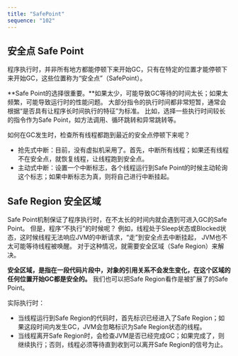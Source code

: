 ```yaml
---
title: "SafePoint"
sequence: "102"
---
```


## 安全点 Safe Point

程序执行时，并非所有地方都能停顿下来开始GC，只有在特定的位置才能停顿下来开始GC，这些位置称为“安全点”（SafePoint）。

**Safe Point的选择很重要。**如果太少，可能导致GC等待的时间太长；如果太频繁，可能导致运行时的性能问题。
大部分指令的执行时间都非常短暂，通常会根据“是否具有让程序长时间执行的特征”为标准。
比如，选择一些执行时间较长的指令作为Safe Point，如方法调用、循环跳转和异常跳转等。

如何在GC发生时，检查所有线程都跑到最近的安全点停顿下来呢？

- 抢先式中断：目前，没有虚拟机采用了。首先，中断所有线程；如果还有线程不在安全点，就恢复线程，让线程跑到安全点。
- 主动式中断：设置一个中断标志，各个线程运行到Safe Point的时候主动轮询这个标志；如果中断标志为真，则将自己进行中断挂起。

## Safe Region 安全区域

Safe Point机制保证了程序执行时，在不太长的时间内就会遇到可进入GC的Safe Point。
但是，程序“不执行”的时候呢？
例如，线程处于Sleep状态或Blocked状态，这时候线程无法响应JVM的中断请求，“走”到安全点去中断挂起，
JVM也不太可能等待线程被唤醒。
对于这种情况，就需要安全区域（Safe Region）来解决。

**安全区域，是指在一段代码片段中，对象的引用关系不会发生变化，在这个区域的任何位置开始GC都是安全的。**
我们也可以把Safe Region看作是被扩展了的Safe Point。

实际执行时：

- 当线程运行到Safe Region的代码时，首先标识已经进入了Safe Region；如果这段时间内发生GC，JVM会忽略标识为Safe Region状态的线程。
- 当线程离开Safe Region时，会检查JVM是否已经完成GC；如果完成了，则继续执行；否则，线程必须等待直到收到可以离开Safe Region的信号为止。




